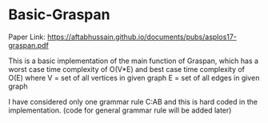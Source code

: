 # Basic-Graspan

Paper Link: https://aftabhussain.github.io/documents/pubs/asplos17-graspan.pdf

This is a basic implementation of the main function of Graspan, which has a worst case time complexity of O(V*E) and best case time complexity of O(E) where 
V = set of all vertices in given graph
E = set of all edges in given graph

I have considered only one grammar rule C:AB and this is hard coded in the implementation. (code for general grammar rule will be added later)
